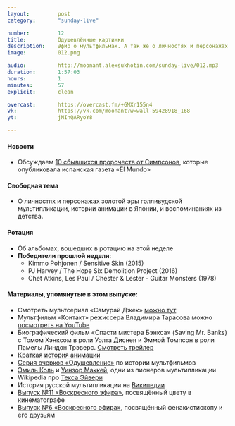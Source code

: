 ```yaml
---
layout:         post
category:       "sunday-live"

number:         12
title:          Одушевлённые картинки
description:    Эфир о мультфильмах. А так же о личностях и персонажах золотой эры голливудской мультипликации.
image:          012.png

audio:          http://moonant.alexsukhotin.com/sunday-live/012.mp3
duration:       1:57:03
hours:          1
minutes:        57
explicit:		clean

overcast:       https://overcast.fm/+GMXr155n4
vk:             https://vk.com/moonant?w=wall-59428918_168
yt:             jNInQARyoY8

---
```


#### Новости
- Обсуждаем [10 сбывшихся пророчеств от Симпсонов](http://www.silver.ru/news/129076/), которые опубликовала испанская газета «El Mundo»

#### Свободная тема
- О личностях и персонажах золотой эры голливудской мультипликации, истории анимации в Японии, и воспоминаниях из детства.

#### Ротация
- Об альбомах, вошедших в ротацию на этой неделе
- **Победители прошлой недели**:
	- Kimmo Pohjonen / Sensitive Skin (2015)
	- PJ Harvey / The Hope Six Demolition Project (2016)
	- Chet Atkins, Les Paul / Chester & Lester - Guitar Monsters (1978)

#### Материалы, упомянутые в этом выпуске:
- Cмотреть мультсериал «Самурай Джек» [можно тут](http://www.toonova.com/samurai-jack)
- Мультфильм «Контакт» режиссера Владимира Тарасова можно [посмотреть на YouTube](https://www.youtube.com/watch?v=0l1NXtGVmlQ)
- Биографический фильм «Спасти мистера Бэнкса» (Saving Mr. Banks) с Томом Хэнксом в роли Уолта Диснея и Эммой Томпсон в роли Памелы Линдон Трэверс. [Смотреть трейлер](https://www.youtube.com/watch?v=a5kYmrjongg)
- Краткая [история анимации](http://www.animag.ru/article/kratkaya-istoriya-animacii)
- [Серия очерков «Одушевление»](http://alexander-pavl.livejournal.com/tag/анимация) по истории мультфильмов 
- [Эмиль Коль](https://ru.wikipedia.org/wiki/Коль,_Эмиль) и [Уинзор Маккей](https://ru.wikipedia.org/wiki/Маккей,_Уинзор), одни из пионеров мультипликации
- Wikipedia про [Текса Эйвери](https://ru.wikipedia.org/wiki/Эйвери,_Текс)
- История русской мультипликации на [Википедии](https://ru.wikipedia.org/wiki/История_русской_мультипликации)
- [Выпуск №11 «Воскресного эфира»](http://moon-ant.com/sunday-live/011/), посвящённый цвету в кинематографе
- [Выпуск №6 «Воскресного эфира»](http://moon-ant.com/sunday-live/006/), посвящённый фенакистископу и его друзьям
